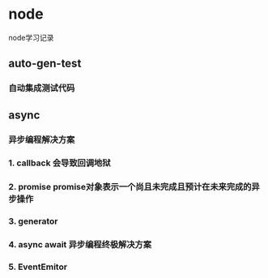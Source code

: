 # node
node学习记录

## auto-gen-test
### 自动集成测试代码

## async
### 异步编程解决方案
### 1. callback 会导致回调地狱
### 2. promise promise对象表示一个尚且未完成且预计在未来完成的异步操作
### 3. generator
### 4. async await 异步编程终极解决方案
### 5. EventEmitor
